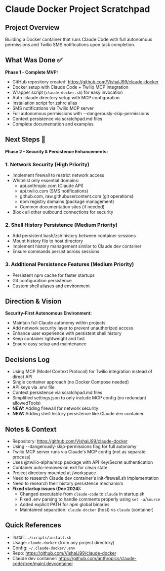 # Claude Docker Project Scratchpad

## Project Overview
Building a Docker container that runs Claude Code with full autonomous permissions and Twilio SMS notifications upon task completion.

## What Was Done ✅
**Phase 1 - Complete MVP:**
- GitHub repository created: https://github.com/VishalJ99/claude-docker
- Docker setup with Claude Code + Twilio MCP integration
- Wrapper script (`claude-docker.sh`) for easy invocation
- Auto .claude directory setup with MCP configuration
- Installation script for zshrc alias
- SMS notifications via Twilio MCP server
- Full autonomous permissions with --dangerously-skip-permissions
- Context persistence via scratchpad.md files
- Complete documentation and examples

## Next Steps 🎯
**Phase 2 - Security & Persistence Enhancements:**

### 1. Network Security (High Priority)
- Implement firewall to restrict network access
- Whitelist only essential domains:
  - api.anthropic.com (Claude API)
  - api.twilio.com (SMS notifications)
  - github.com, raw.githubusercontent.com (git operations)
  - npm registry domains (package management)
  - Common documentation sites (if needed)
- Block all other outbound connections for security

### 2. Shell History Persistence (Medium Priority)
- Add persistent bash/zsh history between container sessions
- Mount history file to host directory
- Implement history management similar to Claude dev container
- Ensure commands persist across sessions

### 3. Additional Persistence Features (Medium Priority)
- Persistent npm cache for faster startups
- Git configuration persistence
- Custom shell aliases and environment

## Direction & Vision
**Security-First Autonomous Environment:**
- Maintain full Claude autonomy within projects
- Add network security layer to prevent unauthorized access
- Enhance user experience with persistent shell history
- Keep container lightweight and fast
- Ensure easy setup and maintenance

## Decisions Log
- Using MCP (Model Context Protocol) for Twilio integration instead of direct API
- Single container approach (no Docker Compose needed)
- API keys via .env file
- Context persistence via scratchpad.md files
- Simplified settings.json to only include MCP config (no redundant allowedTools)
- **NEW:** Adding firewall for network security
- **NEW:** Adding shell history persistence like Claude dev container

## Notes & Context
- Repository: https://github.com/VishalJ99/claude-docker
- Using --dangerously-skip-permissions flag for full autonomy
- Twilio MCP server runs via Claude's MCP config (not as separate process)
- Uses @twilio-alpha/mcp package with API Key/Secret authentication
- Container auto-removes on exit for clean state
- Project directory mounted at /workspace
- Need to research Claude dev container's init-firewall.sh implementation
- Need to research their history persistence mechanism
- **Fixed startup issues (Dec 2024):**
  - Changed executable from `claude-code` to `claude` in startup.sh
  - Fixed .env parsing to handle comments properly using `set -a`/`source`
  - Added explicit PATH for npm global binaries
  - Maintained separation: `claude-docker` (host) vs `claude` (container)

## Quick References
- Install: `./scripts/install.sh`
- Usage: `claude-docker` (from any project directory)
- Config: `~/.claude-docker/.env`
- Repo: https://github.com/VishalJ99/claude-docker
- Claude dev container: https://github.com/anthropics/claude-code/tree/main/.devcontainer